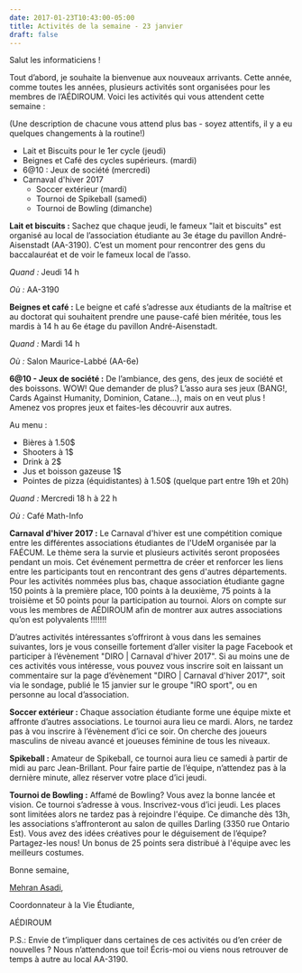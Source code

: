 ```yaml
---
date: 2017-01-23T10:43:00-05:00
title: Activités de la semaine - 23 janvier
draft: false
---
```


Salut les informaticiens !

Tout d’abord, je souhaite la bienvenue aux nouveaux arrivants.
Cette année, comme toutes les années, plusieurs activités sont organisées pour les membres de l’AÉDIROUM.
Voici les activités qui vous attendent cette semaine :

(Une description de chacune vous attend plus bas -
soyez attentifs, il y a eu quelques changements à la routine!)

* Lait et Biscuits pour le 1er cycle (jeudi)
* Beignes et Café des cycles supérieurs. (mardi)
* 6@10 : Jeux de société (mercredi)
* Carnaval d'hiver 2017
  * Soccer extérieur (mardi)
  * Tournoi de Spikeball (samedi)
  * Tournoi de Bowling (dimanche)

<!--more-->

**Lait et biscuits :**
Sachez que chaque jeudi, le fameux "lait et biscuits" est organisé au local de l’association étudiante au 3e étage du pavillon André-Aisenstadt (AA-3190).
C’est un moment pour rencontrer des gens du baccalauréat et de voir le fameux local de l’asso.

*Quand :* Jeudi 14 h

*Où :* AA-3190

**Beignes et café :**
Le beigne et café s’adresse aux étudiants de la maîtrise et au doctorat qui souhaitent prendre une pause-café bien méritée,
tous les mardis à 14 h au 6e étage du pavillon André-Aisenstadt.

*Quand :* Mardi 14 h

*Où :* Salon Maurice-Labbé (AA-6e)

**6@10 - Jeux de société :**
De l’ambiance, des gens, des jeux de société et des boissons.
WOW! Que demander de plus?
L’asso aura ses jeux (BANG!, Cards Against Humanity, Dominion, Catane...), mais on en veut plus !
Amenez vos propres jeux et faites-les découvrir aux autres.

Au menu :
* Bières à 1.50$
* Shooters à 1$
* Drink à 2$
* Jus et boisson gazeuse 1$
* Pointes de pizza (équidistantes) à 1.50$ (quelque part entre 19h et 20h)

*Quand :* Mercredi 18 h à 22 h

*Où :* Café Math-Info

**Carnaval d'hiver 2017 :**
Le Carnaval d'hiver est une compétition comique entre les différentes associations étudiantes de l'UdeM organisée par la FAÉCUM.
Le thème sera la survie et plusieurs activités seront proposées pendant un mois.
Cet événement permettra de créer et renforcer les liens entre les participants tout en rencontrant des gens d'autres départements.
Pour les activités nommées plus bas, chaque association étudiante gagne
150 points à la première place,
100 points à la deuxième,
75 points à la troisième et
50 points pour la participation au tournoi.
Alors on compte sur vous les membres de AÉDIROUM afin de montrer aux autres associations qu’on est polyvalents !!!!!!!

D’autres activités intéressantes s’offriront à vous dans les semaines suivantes,
lors je vous conseille fortement d’aller visiter la page Facebook et participer à l’évènement "DIRO | Carnaval d'hiver 2017".
Si au moins une de ces activités vous intéresse, vous pouvez vous inscrire
soit en laissant un commentaire sur la page d’évènement "DIRO | Carnaval d'hiver 2017",
soit via le sondage, publié le 15 janvier sur le groupe "IRO sport", ou en personne au local d’association.

**Soccer extérieur :**
Chaque association étudiante forme une équipe mixte et affronte d’autres associations.
Le tournoi aura lieu ce mardi.
Alors, ne tardez pas à vou inscrire à l’évènement d’ici ce soir.
On cherche des joueurs masculins de niveau avancé et joueuses féminine de tous les niveaux.

**Spikeball :**
Amateur de Spikeball, ce tournoi aura lieu ce samedi à partir de midi au parc Jean-Brillant.
Pour faire partie de l’équipe, n’attendez pas à la dernière minute, allez réserver votre place d’ici jeudi.

**Tournoi de Bowling :**
Affamé de Bowling? Vous avez la bonne lancée et vision.
Ce tournoi s’adresse à vous. Inscrivez-vous d’ici jeudi.
Les places sont limitées alors ne tardez pas à rejoindre l'équipe.
Ce dimanche dès 13h, les associations s’affronteront au salon de quilles Darling (3350 rue Ontario Est).
Vous avez des idées créatives pour le déguisement de l’équipe? 
Partagez-les nous! Un bonus de 25 points sera distribué à l'équipe avec les meilleurs costumes.


Bonne semaine,

[Mehran Asadi](mailto:mehran.asadi@umontreal.ca),

Coordonnateur à la Vie Étudiante,

AÉDIROUM

P.S.: Envie de t’impliquer dans certaines de ces activités ou d’en créer de nouvelles ?
Nous n’attendons que toi! Écris-moi ou viens nous retrouver de temps à autre au local AA-3190.
